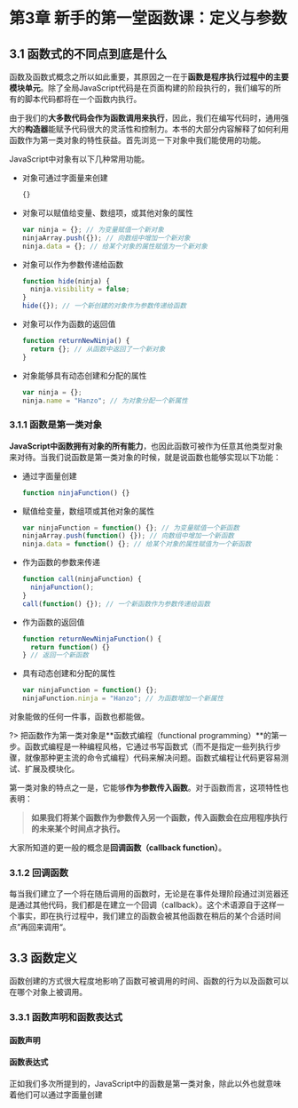 # 第3章 新手的第一堂函数课：定义与参数

## 3.1 函数式的不同点到底是什么

函数及函数式概念之所以如此重要，其原因之一在于**函数是程序执行过程中的主要模块单元**。除了全局JavaScript代码是在页面构建的阶段执行的，我们编写的所有的脚本代码都将在一个函数内执行。

由于我们的**大多数代码会作为函数调用来执行**，因此，我们在编写代码时，通用强大的**构造器**能赋予代码很大的灵活性和控制力。本书的大部分内容解释了如何利用函数作为第一类对象的特性获益。首先浏览一下对象中我们能使用的功能。

JavaScript中对象有以下几种常用功能。

- 对象可通过字面量来创建

  ```javascript
  {}
  ```

  

- 对象可以赋值给变量、数组项，或其他对象的属性

  ```javascript
  var ninja = {}; // 为变量赋值一个新对象
  ninjaArray.push({}); // 向数组中增加一个新对象
  ninja.data = {}; // 给某个对象的属性赋值为一个新对象
  ```

  

- 对象可以作为参数传递给函数

  ```javascript
  function hide(ninja) {
    ninja.visibility = false;
  }
  hide({}); // 一个新创建的对象作为参数传递给函数
  ```

  

- 对象可以作为函数的返回值

  ```javascript
  function returnNewNinja() {
    return {}; // 从函数中返回了一个新对象
  }
  ```

  

- 对象能够具有动态创建和分配的属性

  ```javascript
  var ninja = {};
  ninja.name = "Hanzo"; // 为对象分配一个新属性
  ```

  

### 3.1.1 函数是第一类对象

**JavaScript中函数拥有对象的所有能力**，也因此函数可被作为任意其他类型对象来对待。当我们说函数是第一类对象的时候，就是说函数也能够实现以下功能：

- 通过字面量创建

  ```javascript
  function ninjaFunction() {}
  ```

  

- 赋值给变量，数组项或其他对象的属性

  ```javascript
  var ninjaFunction = function() {}; // 为变量赋值一个新函数
  ninjaArray.push(function() {}); // 向数组中增加一个新函数
  ninja.data = function() {}; // 给某个对象的属性赋值为一个新函数
  ```

  

- 作为函数的参数来传递

  ```javascript
  function call(ninjaFunction) {
    ninjaFunction();
  }
  call(function() {}); // 一个新函数作为参数传递给函数
  ```

  

- 作为函数的返回值

  ```javascript
  function returnNewNinjaFunction() {
    return function() {}
  } // 返回一个新函数
  ```

  

- 具有动态创建和分配的属性

  ```javascript
  var ninjaFunction = function() {};
  ninjaFunction.ninja = "Hanzo"; // 为函数增加一个新属性
  ```

  

对象能做的任何一件事，函数也都能做。

?> 把函数作为第一类对象是**函数式编程（functional programming）**的第一步。函数式编程是一种编程风格，它通过书写函数式（而不是指定一些列执行步骤，就像那种更主流的命令式编程）代码来解决问题。函数式编程让代码更容易测试、扩展及模块化。

第一类对象的特点之一是，它能够**作为参数传入函数**。对于函数而言，这项特性也表明：

> **如果我们将某个函数作为参数传入另一个函数，传入函数会在应用程序执行的未来某个时间点才执行。**

大家所知道的更一般的概念是**回调函数（callback function）**。

### 3.1.2 回调函数

每当我们建立了一个将在随后调用的函数时，无论是在事件处理阶段通过浏览器还是通过其他代码，我们都是在建立一个回调（callback）。这个术语源自于这样一个事实，即在执行过程中，我们建立的函数会被其他函数在稍后的某个合适时间点”再回来调用“。

## 3.3 函数定义

函数创建的方式很大程度地影响了函数可被调用的时间、函数的行为以及函数可以在哪个对象上被调用。

### 3.3.1 函数声明和函数表达式

#### 函数声明

#### 函数表达式

正如我们多次所提到的，JavaScript中的函数是第一类对象，除此以外也就意味着他们可以通过字面量创建